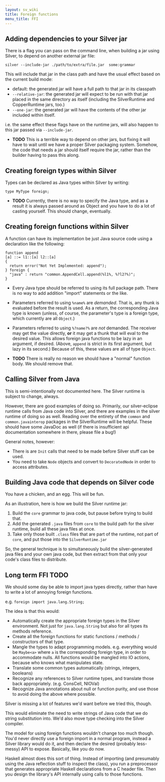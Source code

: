 ```yaml
---
layout: sv_wiki
title: Foreign functions
menu_title: FFI
---
```


## Adding dependencies to your Silver jar

There is a flag you can pass on the command line, when building a jar using Silver, to depend on another external jar file:

```
silver --include-jar ./path/to/extra/file.jar  some:grammar
```

This will include that jar in the class path and have the usual effect based on the current build mode:

  * default: the generated jar will have a full path to that jar in its classpath
  * `--relative-jar`: the generated jar will expect to be run with that jar placed in the same directory as itself (including the SilverRuntime and CopperRuntime jars, too.)
  * `--one-jar`: the generated jar will have the contents of the other jar included within itself.

i.e. the same effect these flags have on the runtime jars, will also happen to this jar passed via `--include-jar`.

  * **TODO** This is a terrible way to depend on other jars, but fixing it will have to wait until we have a proper Silver packaging system. Somehow, the code that needs a jar should itself require the jar, rather than the builder having to pass this along.

## Creating foreign types within Silver

Types can be declared as Java types within Silver by writing:

```
type MyType foreign;
```

  * **TODO** Currently, there is no way to specify the Java type, and as a result it is always passed around as Object and you have to do a lot of casting yourself. This should change, eventually.

## Creating foreign functions within Silver

A function can have its implementation be just Java source code using a declaration like the following:

```
function append
[a] ::= l1::[a] l2::[a]
{
  return error("Not Yet Implemented: append");
} foreign {
  "java" : return "common.AppendCell.append(%l1%, %?l2?%)";
}
```

  * Every Java type should be referred to using its full package path. There is no way to add addition "import" statements or the like.
  * Parameters referred to using `%name%` are _demanded_. That is, any thunk is evaluated before the result is used. As a return, the corresponding Java type is known (unless, of course, the parameter's type is a foreign type, which currently are all `Object`.)
  * Parameters referred to using `%?name?%` are _not_ demanded. The receiver may get the value directly, **or** it may get a thunk that will eval to the desired value. This allows foreign java functions to be lazy in an argument, if desired. (Above, `append` is strict in its first argument, but lazy in its second.) Because of this, these values are all of type `Object`.

  * **TODO** There is really no reason we should have a "normal" function body. We should remove that.

## Calling Silver from Java

This is semi-intentionally not documented here. The Silver runtime is subject to change, always.

However, there are good examples of doing so. Primarily, our silver-eclipse runtime calls from Java code into Silver, and there are examples in the silver runtime of doing so as well. Reading over the entirety of the `common` and `common.javainterop` packages in the SilverRuntime will be helpful. These should have some JavaDoc as well (if there is insufficient api documentation somewhere in there, please file a bug!)

General notes, however:

  * There is are `Init` calls that need to be made before Silver stuff can be used.
  * You need to take `Node` objects and convert to `DecoratedNode` in order to access attributes.

## Building Java code that depends on Silver code

You have a chicken, and an egg. This will be fun.

As an illustration, here is how we build the Silver runtime jar:

  1. Build the `core` grammar to java code, but pause before trying to build that.
  1. Add the generated `.java` files from `core` to the build path for the silver runtime, build all these java files at once.
  1. Take only those built `.class` files that are part of the runtime, not part of `core`, and put those into the `SilverRuntime.jar`

So, the general technique is to simultaneously build the silver-generated java files and your own java code, but then extract from that only your code's class files to distribute.

## Long term FFI TODO

We should some day be able to import java types directly, rather than have to write a lot of annoying foreign functions.

e.g. `foreign import java.lang.String;`

The idea is that this would:

  * Automatically create the appropriate foreign types in the Silver environment. Not just for `java.lang.String` but also for all types its methods reference.
  * Create all the foreign functions for static functions / methods / constructors of that type.
  * Mangle the types to adapt programming models. e.g. everything would be `Maybe<a>` where `a` is the corresponding foreign type, in order to accommodate nulls. All functions would be mangled into IO actions, because who knows what manipulates state.
  * Translate some common types automatically (strings, integers, booleans)
  * Recognize any references to Silver runtime types, and translate those back appropriately. (e.g. ConsCell, NIOVal)
  * Recognize Java annotations about null or function purity, and use those to avoid doing the above where possible.

Silver is missing a lot of features we'd want before we tried this, though.

This would eliminate the need to write strings of Java code that we do string substitution into. We'd also move type checking into the Silver compiler.

The model for using foreign functions wouldn't change too much though. You'd never directly use a foreign import in a normal program, instead a Silver library would do it, and then declare the desired (probably less-messy) API to expose. Basically, like you do now.

Haskell almost does this sort of thing. Instead of importing (and presumably using the Java reflection stuff to inspect the class), you run a preprocessor that generates appropriate Haskell declarations from a C header file. Then you design the library's API internally using calls to those functions.
